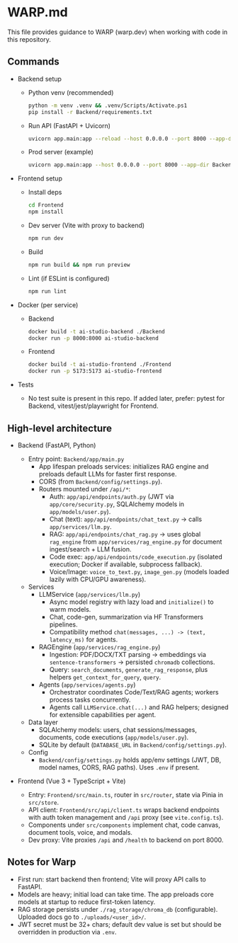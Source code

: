 # WARP.md

This file provides guidance to WARP (warp.dev) when working with code in this repository.

## Commands

- Backend setup
  - Python venv (recommended)
    ```bash path=null start=null
    python -m venv .venv && .venv/Scripts/Activate.ps1
    pip install -r Backend/requirements.txt
    ```
  - Run API (FastAPI + Uvicorn)
    ```bash path=null start=null
    uvicorn app.main:app --reload --host 0.0.0.0 --port 8000 --app-dir Backend
    ```
  - Prod server (example)
    ```bash path=null start=null
    uvicorn app.main:app --host 0.0.0.0 --port 8000 --app-dir Backend --workers 2
    ```

- Frontend setup
  - Install deps
    ```bash path=null start=null
    cd Frontend
    npm install
    ```
  - Dev server (Vite with proxy to backend)
    ```bash path=null start=null
    npm run dev
    ```
  - Build
    ```bash path=null start=null
    npm run build && npm run preview
    ```
  - Lint (if ESLint is configured)
    ```bash path=null start=null
    npm run lint
    ```

- Docker (per service)
  - Backend
    ```bash path=null start=null
    docker build -t ai-studio-backend ./Backend
    docker run -p 8000:8000 ai-studio-backend
    ```
  - Frontend
    ```bash path=null start=null
    docker build -t ai-studio-frontend ./Frontend
    docker run -p 5173:5173 ai-studio-frontend
    ```

- Tests
  - No test suite is present in this repo. If added later, prefer: pytest for Backend, vitest/jest/playwright for Frontend.

## High-level architecture

- Backend (FastAPI, Python)
  - Entry point: `Backend/app/main.py`
    - App lifespan preloads services: initializes RAG engine and preloads default LLMs for faster first response.
    - CORS (from `Backend/config/settings.py`).
    - Routers mounted under `/api/*`:
      - Auth: `app/api/endpoints/auth.py` (JWT via `app/core/security.py`, SQLAlchemy models in `app/models/user.py`).
      - Chat (text): `app/api/endpoints/chat_text.py` → calls `app/services/llm.py`.
      - RAG: `app/api/endpoints/chat_rag.py` → uses global `rag_engine` from `app/services/rag_engine.py` for document ingest/search + LLM fusion.
      - Code exec: `app/api/endpoints/code_execution.py` (isolated execution; Docker if available, subprocess fallback).
      - Voice/Image: `voice_to_text.py`, `image_gen.py` (models loaded lazily with CPU/GPU awareness).
  - Services
    - LLMService (`app/services/llm.py`)
      - Async model registry with lazy load and `initialize()` to warm models.
      - Chat, code-gen, summarization via HF Transformers pipelines.
      - Compatibility method `chat(messages, ...) -> (text, latency_ms)` for agents.
    - RAGEngine (`app/services/rag_engine.py`)
      - Ingestion: PDF/DOCX/TXT parsing → embeddings via `sentence-transformers` → persisted `chromadb` collections.
      - Query: `search_documents`, `generate_rag_response`, plus helpers `get_context_for_query`, `query`.
    - Agents (`app/services/agents.py`)
      - Orchestrator coordinates Code/Text/RAG agents; workers process tasks concurrently.
      - Agents call `LLMService.chat(...)` and RAG helpers; designed for extensible capabilities per agent.
  - Data layer
    - SQLAlchemy models: users, chat sessions/messages, documents, code executions (`app/models/user.py`).
    - SQLite by default (`DATABASE_URL` in `Backend/config/settings.py`).
  - Config
    - `Backend/config/settings.py` holds app/env settings (JWT, DB, model names, CORS, RAG paths). Uses `.env` if present.

- Frontend (Vue 3 + TypeScript + Vite)
  - Entry: `Frontend/src/main.ts`, router in `src/router`, state via Pinia in `src/store`.
  - API client: `Frontend/src/api/client.ts` wraps backend endpoints with auth token management and `/api` proxy (see `vite.config.ts`).
  - Components under `src/components` implement chat, code canvas, document tools, voice, and modals.
  - Dev proxy: Vite proxies `/api` and `/health` to backend on port 8000.

## Notes for Warp

- First run: start backend then frontend; Vite will proxy API calls to FastAPI.
- Models are heavy; initial load can take time. The app preloads core models at startup to reduce first-token latency.
- RAG storage persists under `./rag_storage/chroma_db` (configurable). Uploaded docs go to `./uploads/<user_id>/`.
- JWT secret must be 32+ chars; default dev value is set but should be overridden in production via `.env`.
